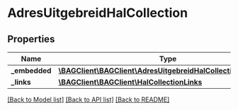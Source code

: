 # AdresUitgebreidHalCollection

## Properties
Name | Type | Description | Notes
------------ | ------------- | ------------- | -------------
**_embedded** | [**\BAGClient\BAGClient\AdresUitgebreidHalCollectionEmbedded**](AdresUitgebreidHalCollectionEmbedded.md) |  | [optional] 
**_links** | [**\BAGClient\BAGClient\HalCollectionLinks**](HalCollectionLinks.md) |  | [optional] 

[[Back to Model list]](../../README.md#documentation-for-models) [[Back to API list]](../../README.md#documentation-for-api-endpoints) [[Back to README]](../../README.md)

